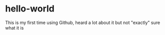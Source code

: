 # hello-world
This is my first time using Github, heard a lot about it but not "exactly" sure what it is
